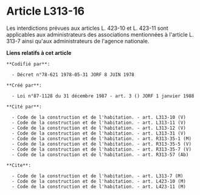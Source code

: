 # Article L313-16

Les interdictions prévues aux articles L. 423-10 et L. 423-11 sont applicables aux administrateurs des associations
mentionnées à l'article L. 313-7 ainsi qu'aux administrateurs de l'agence nationale.

**Liens relatifs à cet article**

	**Codifié par**:

	  - Décret n°78-621 1978-05-31 JORF 8 JUIN 1978

	**Créé par**:

	  - Loi n°87-1128 du 31 décembre 1987 - art. 3 () JORF 1 janvier 1988

	**Cité par**:

	  - Code de la construction et de l'habitation. - art. L313-10 (V)
	  - Code de la construction et de l'habitation. - art. L313-11 (V)
	  - Code de la construction et de l'habitation. - art. L313-12 (V)
	  - Code de la construction et de l'habitation. - art. L313-31 (V)
	  - Code de la construction et de l'habitation. - art. R313-35-1 (M)
	  - Code de la construction et de l'habitation. - art. R313-35-5 (V)
	  - Code de la construction et de l'habitation. - art. R313-35-7 (V)
	  - Code de la construction et de l'habitation. - art. R313-57 (Ab)

	**Cite**:

	  - Code de la construction et de l'habitation. - art. L313-7 (M)
	  - Code de la construction et de l'habitation. - art. L423-10 (M)
	  - Code de la construction et de l'habitation. - art. L423-11 (M)
